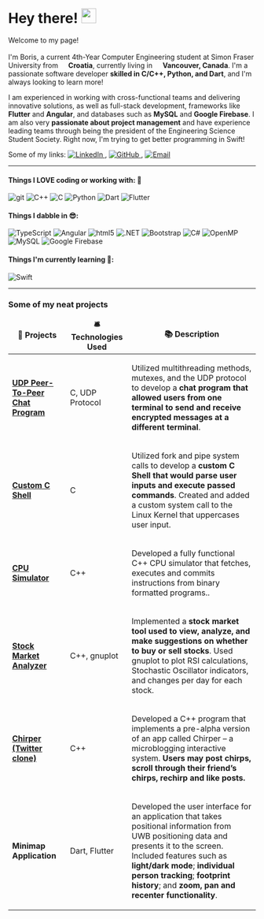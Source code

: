 <h1>Hey there! <img src="https://emojis.slackmojis.com/emojis/images/1680554188/65018/cat-roomba-exceptionally-fast.gif?1680554188" width="30"/></h1>


<p>
  Welcome to my page! 
  </br> 
  </br> 
  I'm Boris, a current 4th-Year Computer Engineering student at Simon Fraser University from <img src="https://cdn-icons-png.flaticon.com/512/197/197503.png" width="13"/> <b>Croatia</b>, currently living in <img src="https://cdn-icons-png.flaticon.com/512/197/197430.png" width="13"/> <b>Vancouver, Canada</b>.
  I'm a passionate software developer <b>skilled in C/C++, Python, and Dart</b>, and I'm always looking to learn more! 

I am experienced in working with cross-functional teams and delivering innovative solutions, as well as full-stack development, frameworks like <b>Flutter</b> and <b>Angular</b>, and databases such as <b>MySQL</b> and <b>Google Firebase</b>. I am also very <b>passionate about project management</b> and have experience leading teams through being the president of the Engineering Science Student Society. Right now, I'm trying to get better programming in Swift!
</p>

<p align="left">
  Some of my links: 
  
  <a href="https://www.linkedin.com/in/boris-perdija/">
    <img alt="LinkedIn" src="https://img.shields.io/badge/LinkedIn-0077B5?style=flat-square&logo=linkedin&logoColor=white" />
  </a>,
  
  <a href="https://github.com/bperdija">
    <img alt="GitHub" src="https://img.shields.io/badge/GitHub-181717?style=flat-square&logo=github&logoColor=white" />
  </a>, 

  <a href="mailto:borisperdija99@gmail.com">
  <img alt="Email" src="https://img.shields.io/badge/Email-43853d?style=flat-square&logo=minutemailer&logoColor=white" />
</a>

</p>



-----


<h4>Things I LOVE coding or working with: 🤩 </h4>
<p>
  <img alt="git" src="https://img.shields.io/badge/-Git-F05032?style=flat-square&logo=cplusplus&logoColor=white" />
  <img alt="C++" src="https://img.shields.io/badge/-C++-ea2845?style=flat-square&logo=nestjs&logoColor=white" />
  <img alt="C" src="https://img.shields.io/badge/-C-DD0031?style=flat-square&logo=c&logoColor=white" />
  <img alt="Python" src="https://img.shields.io/badge/-Python-CB3837?style=flat-square&logo=python&logoColor=white" />
  <img alt="Dart" src="https://img.shields.io/badge/-Dart-E34F26?style=flat-square&logo=dart&logoColor=white" />
  <img alt="Flutter" src="https://img.shields.io/badge/-Flutter-FB542B?style=flat-square&logo=flutter&logoColor=white" />

  <!--

  <img alt="?" src="https://img.shields.io/badge/-Rollup-EC4A3F?style=flat-square&logo=rollup.js&logoColor=white" />
  <img alt="?" src="https://img.shields.io/badge/-D3.js-F9A03C?style=flat-square&logo=d3.js&logoColor=white" />
  <img alt="?" src="https://img.shields.io/badge/-Prettier-F7B93E?style=flat-square&logo=prettier&logoColor=white" />
  <img alt="?" src="https://img.shields.io/badge/-MongoDB-13aa52?style=flat-square&logo=mongodb&logoColor=white" />
  <img alt="?" src="https://img.shields.io/badge/-Nodejs-43853d?style=flat-square&logo=Node.js&logoColor=white" />

  -->
  
</p>

<h4>Things I dabble in 😎: </h4>
<p>
  <img alt="TypeScript" src="https://img.shields.io/badge/-TypeScript-46a2f1?style=flat-square&logo=typescript&logoColor=white" />
  <img alt="Angular" src="https://img.shields.io/badge/-Angular-2088FF?style=flat-square&logo=angular&logoColor=white" />
  <img alt="html5" src="https://img.shields.io/badge/-html5-1a73e8?style=flat-square&logo=html5&logoColor=white" />
<img alt=".NET" src="https://img.shields.io/badge/-.NET-007ACC?style=flat-square&logo=dotnet&logoColor=white" />
  <img alt="Bootstrap" src="https://img.shields.io/badge/-Bootstrap-5849BE?style=flat-square&logo=bootstrap&logoColor=white" />
  <img alt="C#" src="https://img.shields.io/badge/-C%23-311C87?style=flat-square&logo=csharp&logoColor=white" />
  <img alt="OpenMP" src="https://img.shields.io/badge/-OpenMP-430098?style=flat-square&logoColor=white" />
  <img alt="MySQL" src="https://img.shields.io/badge/-mySQL-764ABC?style=flat-square&logo=mySQL&logoColor=white" />
  <img alt="Google Firebase" src="https://img.shields.io/badge/-Google Firebase-B7178C?style=flat-square&logo=firebase&logoColor=white" />
</p>

<h4>Things I'm currently learning 🤔: </h4>
<p">
  <img alt="Swift" src="https://img.shields.io/badge/-Swift-007ACC?style=flat-square&logo=swift&logoColor=white" />
</p>

-----


<h3>Some of my neat projects</h3>
<table>
  <thead align="center">
    <tr border: none;>
      <td><b>🎁 Projects</b></td>
      <td><b>🛎 Technologies Used</b></td>
      <td><b>📚 Description</b></td>
    </tr>
  </thead>
  <tbody>
    <tr>
      <td><a href="https://github.com/bperdija/Chirper_Application"><b>UDP Peer-To-Peer Chat Program</b></a></td>
      <td><p>C, UDP Protocol</p></td>
      <td><p>Utilized multithreading methods, mutexes, and the UDP protocol to develop a <b>chat program that allowed users from one terminal to send and receive encrypted messages at a different terminal</b>.</p></td>
    </tr>
    <tr>
      <td><a href="https://github.com/bperdija/Custom-C-Shell"><b>Custom C Shell</b></a></td>
      <td><p>C</p></td>
      <td><p>Utilized fork and pipe system calls to develop a <b>custom C Shell that would parse user inputs and execute passed commands</b>. Created and added a custom system call to the Linux Kernel that uppercases user input.</p></td>
    </tr>
    <tr>
      <td><a href="https://github.com/bperdija/CPU_Simulator"><b>CPU Simulator</b></a></td>
      <td><p>C++</p></td>
      <td><p>Developed a fully functional C++ CPU simulator that fetches, executes and commits instructions from binary formatted programs.</b>.</p></td>
    </tr>
    <tr>
      <td><a href="https://github.com/bperdija/Stock_Market_Analyzer"><b>Stock Market Analyzer</b></a></td>
      <td><p>C++, gnuplot</p></td>
      <td><p> Implemented a <b>stock market tool used to view, analyze, and make suggestions on whether to buy or sell stocks</b>. Used gnuplot to plot RSI calculations, Stochastic Oscillator indicators, and changes per day for each stock. </p></td>
    </tr>
    <tr>
      <td><a href="https://github.com/bperdija/Chirper_Application"><b>Chirper (Twitter clone)</b></a></td>
      <td><p>C++</p></td>
      <td><p> Developed a C++ program that implements a pre-alpha version of an app called Chirper – a microblogging interactive system. <b> Users may post chirps, scroll through their friend’s chirps, rechirp and like posts. </b>
 </p></td>
    </tr>
    <tr>
      <td><b>Minimap Application</b></td>
      <td><p>Dart, Flutter</p></td>
      <td><p> Developed the user interface for an application that takes positional information from UWB positioning data and presents it to the screen. Included features such as <b>light/dark mode</b>; <b>individual person tracking</b>; <b>footprint history</b>; and <b>zoom, pan and recenter functionality</b>.
 </p></td>
    </tr>
  </tbody>
</table>


<!--
[![Boris' GitHub stats](https://github-readme-stats.vercel.app/api?username=bperdija)](https://github.com/anuraghazra/github-readme-stats)

![Push Count](https://img.shields.io/github/commit-activity/w/bperdija/bperdija?label=Pushes)
-->
<!--
**bperdija/bperdija** is a ✨ _special_ ✨ repository because its `README.md` (this file) appears on your GitHub profile.

Here are some ideas to get you started:

- 🔭 I’m currently working on ...
- 🌱 I’m currently learning ...
- 👯 I’m looking to collaborate on ...
- 🤔 I’m looking for help with ...
- 💬 Ask me about ...
- 📫 How to reach me: ...
- 😄 Pronouns: ...
- ⚡ Fun fact: ...
-->
